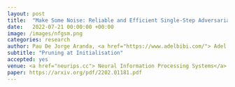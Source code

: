 ```yaml
---
layout: post
title:  "Make Some Noise: Reliable and Efficient Single-Step Adversarial Training"
date:   2022-07-21 00:00:00 +00:00
image: /images/nfgsm.png
categories: research
author: Pau De Jorge Aranda, <a href="https://www.adelbibi.com/"> Adel Bibi </a>, <a href="https://ricvolpi.github.io/"> Ricardo Volpi</a>, <strong> Amartya Sanyal </strong>, <a href="https://www.robots.ox.ac.uk/~phst/">Philip H.S. Torr</a>,   <a href="https://europe.naverlabs.com/people_user/gregory-rogez/"> Grégory Rogez </a>, <a href="https://puneetkdokania.github.io/">Puneet Dokania</a>
subtitle: "Pruning at Initialisation"
accepted: yes
venue: <a href="neurips.cc"> Neural Information Processing Systems</a> (NeurIPS) 2022.
paper: https://arxiv.org/pdf/2202.01181.pdf
---
```

